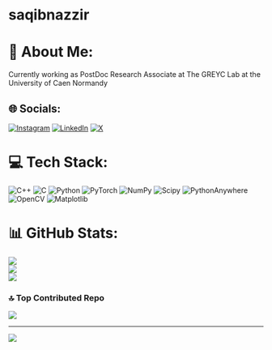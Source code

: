 # saqibnazzir

# 💫 About Me:
Currently working as PostDoc Research Associate at The GREYC Lab at the University of Caen Normandy


## 🌐 Socials:
[![Instagram](https://img.shields.io/badge/Instagram-%23E4405F.svg?logo=Instagram&logoColor=white)](https://instagram.com/saqialii) [![LinkedIn](https://img.shields.io/badge/LinkedIn-%230077B5.svg?logo=linkedin&logoColor=white)](https://linkedin.com/in/saqib-nazir-149467186) [![X](https://img.shields.io/badge/X-black.svg?logo=X&logoColor=white)](https://x.com/sqb_ali) 

# 💻 Tech Stack:
![C++](https://img.shields.io/badge/c++-%2300599C.svg?style=for-the-badge&logo=c%2B%2B&logoColor=white) ![C](https://img.shields.io/badge/c-%2300599C.svg?style=for-the-badge&logo=c&logoColor=white) ![Python](https://img.shields.io/badge/python-3670A0?style=for-the-badge&logo=python&logoColor=ffdd54) ![PyTorch](https://img.shields.io/badge/PyTorch-%23EE4C2C.svg?style=for-the-badge&logo=PyTorch&logoColor=white) ![NumPy](https://img.shields.io/badge/numpy-%23013243.svg?style=for-the-badge&logo=numpy&logoColor=white) ![Scipy](https://img.shields.io/badge/SciPy-%230C55A5.svg?style=for-the-badge&logo=scipy&logoColor=%white) ![PythonAnywhere](https://img.shields.io/badge/pythonanywhere-%232F9FD7.svg?style=for-the-badge&logo=pythonanywhere&logoColor=151515) ![OpenCV](https://img.shields.io/badge/opencv-%23white.svg?style=for-the-badge&logo=opencv&logoColor=white) ![Matplotlib](https://img.shields.io/badge/Matplotlib-%23ffffff.svg?style=for-the-badge&logo=Matplotlib&logoColor=black)
# 📊 GitHub Stats:
![](https://github-readme-stats.vercel.app/api?username=saqibnaziir&theme=dark&hide_border=false&include_all_commits=false&count_private=false)<br/>
![](https://github-readme-streak-stats.herokuapp.com/?user=saqibnaziir&theme=dark&hide_border=false)<br/>
![](https://github-readme-stats.vercel.app/api/top-langs/?username=saqibnaziir&theme=dark&hide_border=false&include_all_commits=false&count_private=false&layout=compact)

### 🔝 Top Contributed Repo
![](https://github-contributor-stats.vercel.app/api?username=saqibnaziir&limit=5&theme=dark&combine_all_yearly_contributions=true)

---
[![](https://visitcount.itsvg.in/api?id=saqibnaziir&icon=0&color=0)](https://visitcount.itsvg.in)

<!-- Proudly created with GPRM ( https://gprm.itsvg.in ) -->

